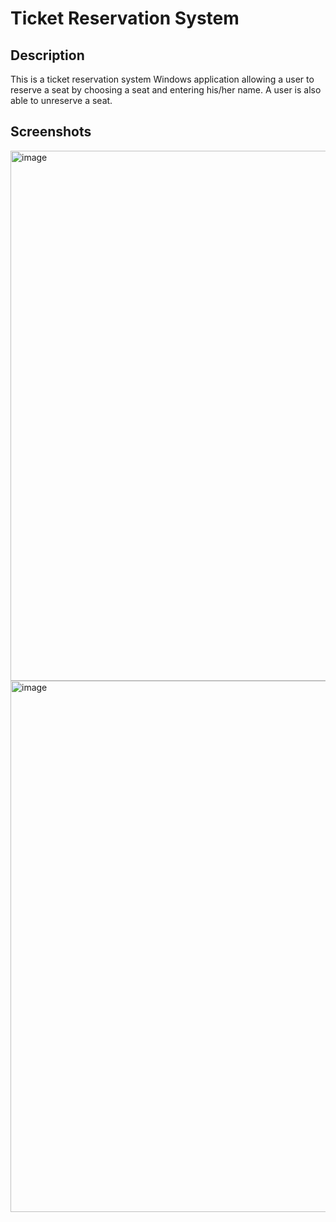 # Ticket Reservation System
## Description 
This is a ticket reservation system Windows application allowing a user to reserve a seat by choosing a seat and entering his/her name. A user is also able to unreserve a seat. 
## Screenshots
<img width="848" alt="image" src="https://github.com/RipperOnik/Ticket-Reservation-System/assets/55228345/f05b5b65-8183-4f9d-8c78-f282dbde9854">
<img width="850" alt="image" src="https://github.com/RipperOnik/Ticket-Reservation-System/assets/55228345/a436378a-5370-4d32-a7cc-b42ba811523b">
